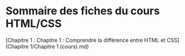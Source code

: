# Sommaire des fiches du cours HTML/CSS

[Chapitre 1 : Chapitre 1 : Comprendre la différence entre HTML et CSS](Chapitre 1/Chapitre 1 (cours).md)
